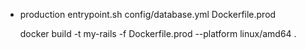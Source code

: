 - production
  entrypoint.sh
  config/database.yml
  Dockerfile.prod

  docker build -t my-rails -f Dockerfile.prod --platform linux/amd64 .
